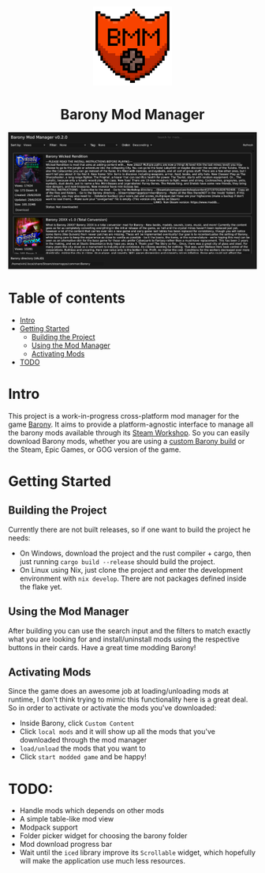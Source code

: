 <p align="center">
  <img src="barony-mod-manager/resources/img/logo.png" />
  <h1 align="center">Barony Mod Manager</h1>
</p>

![Screenshot of the mod manager](barony-mod-manager/resources/img/mod_manager_screenshot.png)

# Table of contents

- [Intro](#intro)
- [Getting Started](#getting-started)
  * [Building the Project](#building-the-project)
  * [Using the Mod Manager](#using-the-mod-manager)
  * [Activating Mods](#activating-mods)
- [TODO](#todo)


# Intro
This project is a work-in-progress cross-platform mod manager for the game
[Barony](https://store.steampowered.com/app/371970/Barony/). It aims to provide
a platform-agnostic interface to manage all the barony mods available through its
[Steam Workshop](https://steamcommunity.com/workshop/about/?appid=371970). So
you can easily download Barony mods, whether you are using a [custom Barony build](https://github.com/TurningWheel/Barony)
or the Steam, Epic Games, or GOG version of the game.

# Getting Started

## Building the Project
Currently there are not built releases, so if one want to build the project he
needs:
- On Windows, download the project and the rust compiler + cargo, then just
    running `cargo build --release` should build the project.
- On Linux using Nix, just clone the project and enter the development
    environment with `nix develop`. There are not packages defined inside the
    flake yet.

## Using the Mod Manager
After building you can use the search input and the filters to match exactly what
you are looking for and install/uninstall mods using the respective buttons in
their cards. Have a great time modding Barony!

## Activating Mods
Since the game does an awesome job at loading/unloading mods at runtime, I don't
think trying to mimic this functionality here is a great deal. So in order to
activate or activate the mods you've downloaded:
- Inside Barony, click `Custom Content`
- Click `local mods` and it will show up all the mods that you've downloaded
    through the mod manager
- `load/unload` the mods that you want to
- Click `start modded game` and be happy!

# TODO:
- Handle mods which depends on other mods
- A simple table-like mod view
- Modpack support
- Folder picker widget for choosing the barony folder
- Mod download progress bar
- Wait until the `iced` library improve its `Scrollable` widget, which hopefully
  will make the application use much less resources.
